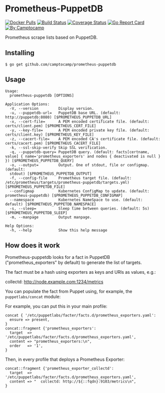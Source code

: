 Prometheus-PuppetDB
===================

[![Docker Pulls](https://img.shields.io/docker/pulls/camptocamp/prometheus-puppetdb.svg)](https://hub.docker.com/r/camptocamp/prometheus-puppetdb/)
[![Build Status](https://img.shields.io/travis/camptocamp/prometheus-puppetdb/master.svg)](https://travis-ci.org/camptocamp/prometheus-puppetdb)
[![Coverage Status](https://img.shields.io/coveralls/camptocamp/prometheus-puppetdb.svg)](https://coveralls.io/r/camptocamp/prometheus-puppetdb?branch=master)
[![Go Report Card](https://goreportcard.com/badge/github.com/camptocamp/prometheus-puppetdb)](https://goreportcard.com/report/github.com/camptocamp/prometheus-puppetdb)
[![By Camptocamp](https://img.shields.io/badge/by-camptocamp-fb7047.svg)](http://www.camptocamp.com)


Prometheus scrape lists based on PuppetDB.


## Installing

```shell
$ go get github.com/camptocamp/prometheus-puppetdb
```

## Usage

```shell
Usage:
  prometheus-puppetdb [OPTIONS]

Application Options:
  -V, --version         Display version.
  -u, --puppetdb-url=   PuppetDB base URL. (default: http://puppetdb:8080) [$PROMETHEUS_PUPPETDB_URL]
  -x, --cert-file=      A PEM encoded certificate file. (default: certs/client.pem) [$PROMETHEUS_CERT_FILE]
  -y, --key-file=       A PEM encoded private key file. (default: certs/client.key) [$PROMETHEUS_KEY_FILE]
  -z, --cacert-file=    A PEM encoded CA's certificate file. (default: certs/cacert.pem) [$PROMETHEUS_CACERT_FILE]
  -k, --ssl-skip-verify Skip SSL verification.
  -q, --puppetdb-query= PuppetDB query. (default: facts[certname, value] { name='prometheus_exporters' and nodes { deactivated is null } }) [$PROMETHEUS_PUPPETDB_QUERY]
  -o, --output=         Output. One of stdout, file or configmap. (default:
  stdout) [$PROMETHEUS_PUPPETDB_OUTPUT]
  -f, --config-file     Prometheus target file. (default: /etc/prometheus/targets/prometheus-puppetdb/targets.yml) [$PROMETHEUS_PUPPETDB_FILE]
  --configmap           Kubernetes ConfigMap to update. (default: prometheus-puppetdb) [$PROMETHEUS_PUPPETDB_CONFIGMAP]
  --namespace           Kubernetes NameSpace to use. (default: default) [$PROMETHEUS_PUPPETDB_NAMESPACE]
  -s, --sleep=          Sleep time between queries. (default: 5s) [$PROMETHEUS_PUPPETDB_SLEEP]
  -m, --manpage         Output manpage.

Help Options:
  -h, --help            Show this help message
```

## How does it work

Prometheus-puppetdb looks for a fact in PuppetDB ("prometheus_exporters" by default) to generate the list of targets.

The fact must be a hash using exporters as keys and URIs as values,
e.g.:

   collectd: http://node.example.com:1234/metrics

You can populate the fact from Puppet using, for example, the `puppetlabs/concat` module:

For example, you can put this in your main profile:

```puppet
concat { '/etc/puppetlabs/facter/facts.d/prometheus_exporters.yaml':
  ensure => present,
}
concat::fragment {'prometheus_exporters':
  target  => '/etc/puppetlabs/facter/facts.d/prometheus_exporters.yaml',
  content => "prometheus_exporters:\n",
  order   => '1',
}
```

Then, in every profile that deploys a Prometheus Exporter:

```puppet
concat::fragment {'prometheus_exporter_collectd':
  target  => '/etc/puppetlabs/facter/facts.d/prometheus_exporters.yaml',
  content => "  collectd: http://${::fqdn}:9103/metrics\n",
}
```
